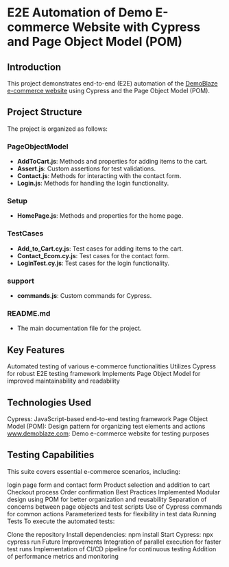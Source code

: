 # E2E Automation of Demo E-commerce Website with Cypress and Page Object Model (POM)

## Introduction

This project demonstrates end-to-end (E2E) automation of the [DemoBlaze e-commerce website](https://www.demoblaze.com) using Cypress and the Page Object Model (POM).

## Project Structure

The project is organized as follows:
### PageObjectModel
- **AddToCart.js**: Methods and properties for adding items to the cart. 
- **Assert.js**: Custom assertions for test validations. 
- **Contact.js**: Methods for interacting with the contact form. 
- **Login.js**: Methods for handling the login functionality.
### Setup 
- **HomePage.js**: Methods and properties for the home page.
### TestCases 
- **Add_to_Cart.cy.js**: Test cases for adding items to the cart.
- **Contact_Ecom.cy.js**: Test cases for the contact form.
- **LoginTest.cy.js**: Test cases for the login functionality.
### support
- **commands.js**: Custom commands for Cypress.
### README.md 
- The main documentation file for the project.
## Key Features
Automated testing of various e-commerce functionalities
Utilizes Cypress for robust E2E testing framework
Implements Page Object Model for improved maintainability and readability
## Technologies Used
Cypress: JavaScript-based end-to-end testing framework
Page Object Model (POM): Design pattern for organizing test elements and actions
www.demoblaze.com: Demo e-commerce website for testing purposes
## Testing Capabilities
This suite covers essential e-commerce scenarios, including:

login page form and contact form 
Product selection and addition to cart
Checkout process
Order confirmation
Best Practices Implemented
Modular design using POM for better organization and reusability
Separation of concerns between page objects and test scripts
Use of Cypress commands for common actions
Parameterized tests for flexibility in test data
Running Tests
To execute the automated tests:

Clone the repository
Install dependencies: npm install
Start Cypress: npx cypress run
Future Improvements
Integration of parallel execution for faster test runs
Implementation of CI/CD pipeline for continuous testing
Addition of performance metrics and monitoring

